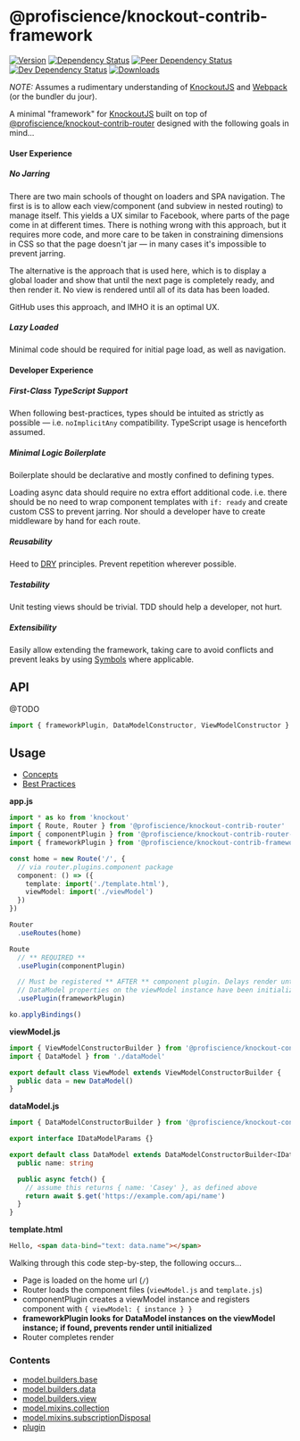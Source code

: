 # @profiscience/knockout-contrib-framework

[![Version][npm-version-shield]][npm]
[![Dependency Status][david-dm-shield]][david-dm]
[![Peer Dependency Status][david-dm-peer-shield]][david-dm-peer]
[![Dev Dependency Status][david-dm-dev-shield]][david-dm-dev]
[![Downloads][npm-stats-shield]][npm-stats]

*NOTE:* Assumes a rudimentary understanding of [KnockoutJS][] and [Webpack][] (or the bundler du jour).

A minimal "framework" for [KnockoutJS][] built on top of [@profiscience/knockout-contrib-router][] designed with the following goals in mind...

#### User Experience

##### No Jarring
There are two main schools of thought on loaders and SPA navigation. The first is is to allow each view/component (and subview in nested routing) to manage itself. This yields a UX similar to Facebook, where parts of the page come in at different times. There is nothing wrong with this approach, but it requires more code, and more care to be taken in constraining dimensions in CSS so that the page doesn't jar — in many cases it's impossible to prevent jarring.

The alternative is the approach that is used here, which is to display a global loader and show that until the next page is completely ready, and then render it. No view is rendered until all of its data has been loaded.

GitHub uses this approach, and IMHO it is an optimal UX.

##### Lazy Loaded
Minimal code should be required for initial page load, as well as navigation.

#### Developer Experience

##### First-Class TypeScript Support
When following best-practices, types should be intuited as strictly as possible — i.e. `noImplicitAny` compatibility. TypeScript usage is henceforth assumed.

##### Minimal Logic Boilerplate
Boilerplate should be declarative and mostly confined to defining types.

Loading async data should require no extra effort additional code. i.e. there should be no need to wrap component templates with `if: ready` and create custom CSS
to prevent jarring. Nor should a developer have to create middleware by hand for each route.

##### Reusability
Heed to [DRY](https://en.wikipedia.org/wiki/Don%27t_repeat_yourself) principles. Prevent repetition wherever possible.

##### Testability
Unit testing views should be trivial. TDD should help a developer, not hurt.

##### Extensibility
Easily allow extending the framework, taking care to avoid conflicts and prevent leaks by using [Symbols](https://developer.mozilla.org/en-US/docs/Web/JavaScript/Reference/Global_Objects/Symbol) where applicable.

## API

@TODO

```typescript
import { frameworkPlugin, DataModelConstructor, ViewModelConstructor } from '@profiscience/knockout-contrib-framework'
```

## Usage

- [Concepts][]
- [Best Practices][]

__app.js__
```typescript
import * as ko from 'knockout'
import { Route, Router } from '@profiscience/knockout-contrib-router'
import { componentPlugin } from '@profiscience/knockout-contrib-router-plugins'
import { frameworkPlugin } from '@profiscience/knockout-contrib-framework'

const home = new Route('/', {
  // via router.plugins.component package
  component: () => ({
    template: import('./template.html'),
    viewModel: import('./viewModel')
  })
})

Router
  .useRoutes(home)

Route
  // ** REQUIRED **
  .usePlugin(componentPlugin)

  // Must be registered ** AFTER ** component plugin. Delays render until all
  // DataModel properties on the viewModel instance have been initialized.
  .usePlugin(frameworkPlugin)

ko.applyBindings()
```

__viewModel.js__
```typescript
import { ViewModelConstructorBuilder } from '@profiscience/knockout-contrib-framework'
import { DataModel } from './dataModel'

export default class ViewModel extends ViewModelConstructorBuilder {
  public data = new DataModel()
}
```

__dataModel.js__
```typescript
import { DataModelConstructorBuilder } from '@profiscience/knockout-contrib-framework'

export interface IDataModelParams {}

export default class DataModel extends DataModelConstructorBuilder<IDataModelParams{
  public name: string

  public async fetch() {
    // assume this returns { name: 'Casey' }, as defined above
    return await $.get('https://example.com/api/name')
  }
}
```

__template.html__
```html
Hello, <span data-bind="text: data.name"></span>
```

Walking through this code step-by-step, the following occurs...

- Page is loaded on the home url (`/`)
- Router loads the component files (`viewModel.js` and `template.js`)
- componentPlugin creates a viewModel instance and registers component with `{ viewModel: { instance } }`
- **frameworkPlugin looks for DataModel instances on the viewModel instance; if found, prevents render until initialized**
- Router completes render

<!-- TOC -->
### Contents
- [model.builders.base](../framework.model.builders.base)
- [model.builders.data](../framework.model.builders.data)
- [model.builders.view](../framework.model.builders.view)
- [model.mixins.collection](../framework.model.mixins.collection)
- [model.mixins.subscriptionDisposal](../framework.model.mixins.subscriptionDisposal)
- [plugin](../framework.plugin)
<!-- /TOC -->


[david-dm]: https://david-dm.org/Profiscience/knockout-contrib?path=packages/framework
[david-dm-shield]: https://david-dm.org/Profiscience/knockout-contrib/status.svg?path=packages/framework

[david-dm-peer]: https://david-dm.org/Profiscience/knockout-contrib?path=packages/framework&type=peer
[david-dm-peer-shield]: https://david-dm.org/Profiscience/knockout-contrib/peer-status.svg?path=packages/framework

[david-dm-dev]: https://david-dm.org/Profiscience/knockout-contrib?path=packages/framework&type=dev
[david-dm-dev-shield]: https://david-dm.org/Profiscience/knockout-contrib/dev-status.svg?path=packages/framework

[npm]: https://www.npmjs.com/package/@profiscience/knockout-contrib-framework
[npm-version-shield]: https://img.shields.io/npm/v/@profiscience/knockout-contrib-framework.svg

[npm-stats]: http://npm-stat.com/charts.html?package=@profiscience/knockout-contrib-framework&author=&from=&to=
[npm-stats-shield]: https://img.shields.io/npm/dt/@profiscience/knockout-contrib-framework.svg?maxAge=2592000

[KnockoutJS]: https://knockoutjs.com
[Webpack]: https://webpack.js.org
[@profiscience/knockout-contrib-router]: ../router

[Concepts]: https://profiscience.github.io/knockout-contrib/packages/framework/docs/concepts
[Best Practices]: https://profiscience.github.io/knockout-contrib/packages/framework/docs/best-practices